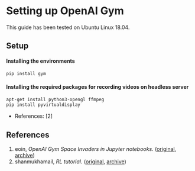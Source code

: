 # Setting up OpenAI Gym

This guide has been tested on Ubuntu Linux 18.04.

## Setup

#### Installing the environments

```bash
pip install gym
```

#### Installing the required packages for recording videos on headless server

```bash
apt-get install python3-opengl ffmpeg
pip install pyvirtualdisplay
```

- References: [2]

## References

1. eoin, _OpenAI Gym Space Invaders in Jupyter notebooks._ ([original](https://kyso.io/eoin/openai-gym-jupyter), [archive](https://archive.is/ONu3D))
2. shanmukhamail, _RL tutorial._ ([original](https://www.kaggle.com/shanmukhamail/rl-tutorial), [archive](https://archive.is/clvrB))
